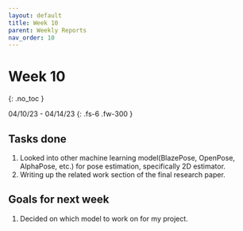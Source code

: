 ```yaml
---
layout: default
title: Week 10
parent: Weekly Reports
nav_order: 10
---
```


# Week 10
{: .no_toc }

04/10/23 - 04/14/23
{: .fs-6 .fw-300 }

## Tasks done
1. Looked into other machine learning model(BlazePose, OpenPose, AlphaPose, etc.) for pose estimation, specifically 2D estimator.
2. Writing up the related work section of the final research paper.

## Goals for next week
1. Decided on which model to work on for my project.